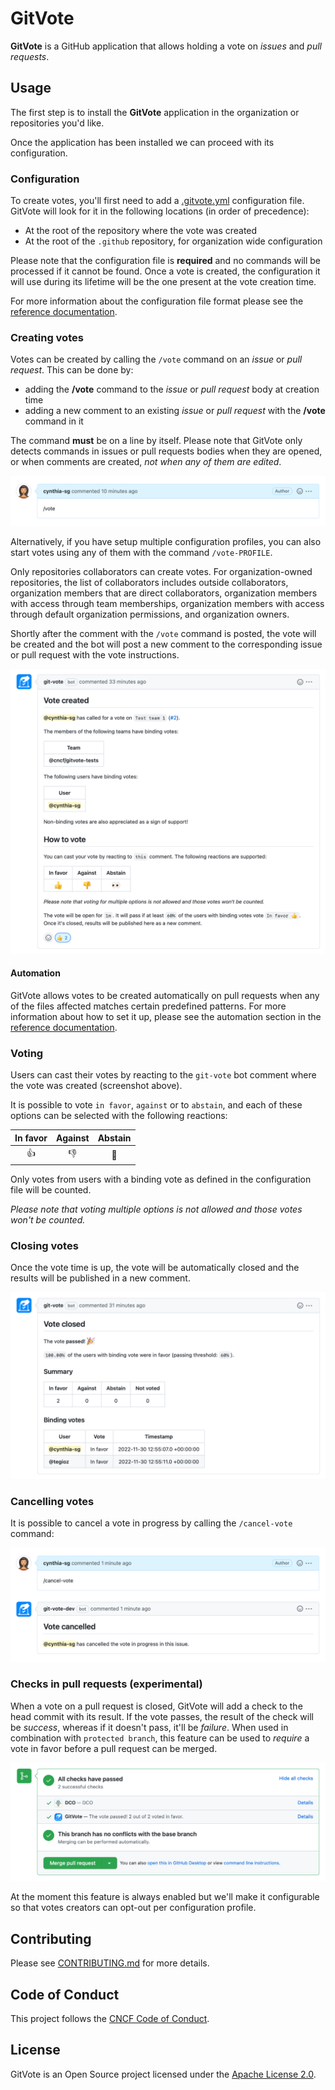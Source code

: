 # GitVote

**GitVote** is a GitHub application that allows holding a vote on *issues* and *pull requests*.

## Usage

The first step is to install the **GitVote** application in the organization or repositories you'd like.

Once the application has been installed we can proceed with its configuration.

### Configuration

To create votes, you'll first need to add a [.gitvote.yml](https://github.com/cncf/gitvote/blob/main/docs/config/.gitvote.yml) configuration file. GitVote will look for it in the following locations (in order of precedence):

- At the root of the repository where the vote was created
- At the root of the `.github` repository, for organization wide configuration

Please note that the configuration file is **required** and no commands will be processed if it cannot be found. Once a vote is created, the configuration it will use during its lifetime will be the one present at the vote creation time.

For more information about the configuration file format please see the [reference documentation](https://github.com/cncf/gitvote/blob/main/docs/config/.gitvote.yml).

### Creating votes

Votes can be created by calling the `/vote` command on an *issue* or *pull request*. This can be done by:

- adding the **/vote** command to the *issue* or *pull request* body at creation time
- adding a new comment to an existing *issue* or *pull request* with the **/vote** command in it

The command **must** be on a line by itself. Please note that GitVote only detects commands in issues or pull requests bodies when they are opened, or when comments are created, *not when any of them are edited*.

![create-vote](docs/screenshots/create-vote.png)

Alternatively, if you have setup multiple configuration profiles, you can also start votes using any of them with the command `/vote-PROFILE`.

Only repositories collaborators can create votes. For organization-owned repositories, the list of collaborators includes outside collaborators, organization members that are direct collaborators, organization members with access through team memberships, organization members with access through default organization permissions, and organization owners.

Shortly after the comment with the `/vote` command is posted, the vote will be created and the bot will post a new comment to the corresponding issue or pull request with the vote instructions.

![vote-created](docs/screenshots/vote-created.png)

#### Automation

GitVote allows votes to be created automatically on pull requests when any of the files affected matches certain predefined patterns. For more information about how to set it up, please see the automation section in the [reference documentation](https://github.com/cncf/gitvote/blob/main/docs/config/.gitvote.yml).

### Voting

Users can cast their votes by reacting to the `git-vote` bot comment where the vote was created (screenshot above).

It is possible to vote `in favor`, `against` or to `abstain`, and each of these options can be selected with the following reactions:

| In favor | Against | Abstain |
| :------: | :-----: | :-----: |
|    👍     |    👎    |    👀    |

Only votes from users with a binding vote as defined in the configuration file will be counted.

*Please note that voting multiple options is not allowed and those votes won't be counted.*

### Closing votes

Once the vote time is up, the vote will be automatically closed and the results will be published in a new comment.

![vote-closed](docs/screenshots/vote-closed.png)

### Cancelling votes

It is possible to cancel a vote in progress by calling the `/cancel-vote` command:

![vote-cancelled](docs/screenshots/vote-cancelled.png)

### Checks in pull requests (experimental)

When a vote on a pull request is closed, GitVote will add a check to the head commit with its result. If the vote passes, the result of the check will be *success*, whereas if it doesn't pass, it'll be *failure*. When used in combination with `protected branch`, this feature can be used to *require* a vote in favor before a pull request can be merged.

![check-passed](docs/screenshots/check-passed.png)

At the moment this feature is always enabled but we'll make it configurable so that votes creators can opt-out per configuration profile.

## Contributing

Please see [CONTRIBUTING.md](./CONTRIBUTING.md) for more details.

## Code of Conduct

This project follows the [CNCF Code of Conduct](https://github.com/cncf/foundation/blob/master/code-of-conduct.md).

## License

GitVote is an Open Source project licensed under the [Apache License 2.0](https://www.apache.org/licenses/LICENSE-2.0).

